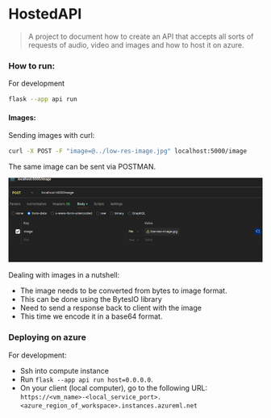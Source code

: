 # HostedAPI

> A project to document how to create an API that accepts all sorts of requests of audio, video and images and how to host it on azure.


### How to run:

For development
```bash
flask --app api run
```

#### Images:

Sending images with curl:

```bash
curl -X POST -F "image=@../low-res-image.jpg" localhost:5000/image
```

The same image can be sent via POSTMAN.

![Image](./Postman_Send_image.png)

Dealing with images in a nutshell:

- The image needs to be converted from bytes to image format.
- This can be done using the BytesIO library
- Need to send a response back to client with the image
- This time we encode it in a base64 format.

### Deploying on azure

For development:

- Ssh into compute instance
- Run `flask --app api run host=0.0.0.0`. 
- On your client (local computer), go to the following URL:
    `https://<vm_name>-<local_service_port>.<azure_region_of_workspace>.instances.azureml.net`
    